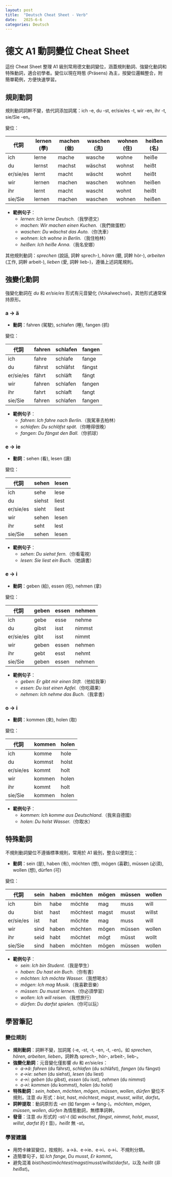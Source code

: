 ```yaml
---
layout: post
title:  "Deutsch Cheat Sheet - Verb"
date:   2025-6-6
categories: Deutsch
---
```


<!-- 流量追蹤 -->
<script src="{{ '/assets/js/momo-script.js' | relative_url }}"></script>


# 德文 A1 動詞變位 Cheat Sheet

這份 Cheat Sheet 整理 A1 級別常用德文動詞變位，涵蓋規則動詞、強變化動詞和特殊動詞，適合初學者。變位以現在時態 (Präsens) 為主，按變位邏輯整合，附簡單範例，方便快速學習。

## 規則動詞
規則動詞詞幹不變，依代詞添加詞尾：ich -e, du -st, er/sie/es -t, wir -en, ihr -t, sie/Sie -en。

變位：

| 代詞       | lernen (學) | machen (做) | waschen (洗) | wohnen (住) | heißen (名) |
|------------|-------------|-------------|--------------|-------------|-------------|
| ich        | lerne       | mache       | wasche       | wohne       | heiße       |
| du         | lernst      | machst      | wäschst      | wohnst      | heißt       |
| er/sie/es  | lernt       | macht       | wäscht       | wohnt       | heißt       |
| wir        | lernen      | machen      | waschen      | wohnen      | heißen      |
| ihr        | lernt       | macht       | wascht       | wohnt       | heißt       |
| sie/Sie    | lernen      | machen      | waschen      | wohnen      | heißen      |

- **範例句子**：
  - *lernen*: *Ich lerne Deutsch.*（我學德文）
  - *machen*: *Wir machen einen Kuchen.*（我們做蛋糕）
  - *waschen*: *Du wäschst das Auto.*（你洗車）
  - *wohnen*: *Ich wohne in Berlin.*（我住柏林）
  - *heißen*: *Ich heiße Anna.*（我名安娜）

其他規則動詞：*sprechen* (說話, 詞幹 sprech-), *hören* (聽, 詞幹 hör-), *arbeiten* (工作, 詞幹 arbeit-), *lieben* (愛, 詞幹 lieb-)，遵循上述詞尾規則。

## 強變化動詞
強變化動詞在 *du* 和 *er/sie/es* 形式有元音變化 (Vokalwechsel)，其他形式通常保持原形。

### a → ä
- **動詞**：fahren (駕駛), schlafen (睡), fangen (抓)

變位：

| 代詞       | fahren | schlafen | fangen |
|------------|--------|----------|--------|
| ich        | fahre  | schlafe  | fange  |
| du         | fährst | schläfst | fängst |
| er/sie/es  | fährt  | schläft  | fängt  |
| wir        | fahren | schlafen | fangen |
| ihr        | fahrt  | schlaft  | fangt  |
| sie/Sie    | fahren | schlafen | fangen |

- **範例句子**：
  - *fahren*: *Ich fahre nach Berlin.*（我駕車去柏林）
  - *schlafen*: *Du schläfst spät.*（你睡得很晚）
  - *fangen*: *Du fängst den Ball.*（你抓球）

### e → ie
- **動詞**：sehen (看), lesen (讀)

變位：

| 代詞       | sehen | lesen |
|------------|-------|-------|
| ich        | sehe  | lese  |
| du         | siehst| liest |
| er/sie/es  | sieht | liest |
| wir        | sehen | lesen |
| ihr        | seht  | lest  |
| sie/Sie    | sehen | lesen |

- **範例句子**：
  - *sehen*: *Du siehst fern.*（你看電視）
  - *lesen*: *Sie liest ein Buch.*（她讀書）

### e → i
- **動詞**：geben (給), essen (吃), nehmen (拿)

變位：

| 代詞       | geben | essen | nehmen |
|------------|-------|-------|--------|
| ich        | gebe  | esse  | nehme  |
| du         | gibst | isst  | nimmst |
| er/sie/es  | gibt  | isst  | nimmt  |
| wir        | geben | essen | nehmen |
| ihr        | gebt  | esst  | nehmt  |
| sie/Sie    | geben | essen | nehmen |

- **範例句子**：
  - *geben*: *Er gibt mir einen Stift.*（他給我筆）
  - *essen*: *Du isst einen Apfel.*（你吃蘋果）
  - *nehmen*: *Ich nehme das Buch.*（我拿書）

### o → i
- **動詞**：kommen (來), holen (取)

變位：

| 代詞       | kommen | holen |
|------------|--------|-------|
| ich        | komme  | hole  |
| du         | kommst | holst |
| er/sie/es  | kommt  | holt  |
| wir        | kommen | holen |
| ihr        | kommt  | holt  |
| sie/Sie    | kommen | holen |

- **範例句子**：
  - *kommen*: *Ich komme aus Deutschland.*（我來自德國）
  - *holen*: *Du holst Wasser.*（你取水）

## 特殊動詞
不規則動詞變位不遵循標準規則，常用於 A1 級別，整合以便對比：

- **動詞**：sein (是), haben (有), möchten (想), mögen (喜歡), müssen (必須), wollen (想), dürfen (可)

變位：

| 代詞       | sein  | haben | möchten | mögen | müssen | wollen | dürfen |
|------------|-------|-------|---------|-------|--------|--------|--------|
| ich        | bin   | habe  | möchte  | mag   | muss   | will   | darf   |
| du         | bist  | hast  | möchtest| magst | musst  | willst | darfst |
| er/sie/es  | ist   | hat   | möchte  | mag   | muss   | will   | darf   |
| wir        | sind  | haben | möchten | mögen | müssen | wollen | dürfen |
| ihr        | seid  | habt  | möchtet | mögt  | müsst  | wollt  | dürft  |
| sie/Sie    | sind  | haben | möchten | mögen | müssen | wollen | dürfen |

- **範例句子**：
  - *sein*: *Ich bin Student.*（我是學生）
  - *haben*: *Du hast ein Buch.*（你有書）
  - *möchten*: *Ich möchte Wasser.*（我想喝水）
  - *mögen*: *Ich mag Musik.*（我喜歡音樂）
  - *müssen*: *Du musst lernen.*（你必須學習）
  - *wollen*: *Ich will reisen.*（我想旅行）
  - *dürfen*: *Du darfst spielen.*（你可以玩）

## 學習筆記

### 變位規則
- **規則動詞**：詞幹不變，加詞尾 (-e, -st, -t, -en, -t, -en)。如 *sprechen*, *hören*, *arbeiten*, *lieben*，詞幹為 sprech-, hör-, arbeit-, lieb-。
- **強變化動詞**：元音變化僅影響 *du* 和 *er/sie/es*：
  - *a→ä*: *fahren* (du fährst), *schlafen* (du schläfst), *fangen* (du fängst)
  - *e→ie*: *sehen* (du siehst), *lesen* (du liest)
  - *e→i*: *geben* (du gibst), *essen* (du isst), *nehmen* (du nimmst)
  - *o→i*: *kommen* (du kommst), *holen* (du holst)
- **特殊動詞**：*sein*, *haben*, *möchten*, *mögen*, *müssen*, *wollen*, *dürfen* 變位不規則，注意 *du* 形式：*bist*, *hast*, *möchtest*, *magst*, *musst*, *willst*, *darfst*。
- **詞幹提取**：動詞原形去 *-en* (如 fangen → fang-)。*möchten*, *mögen*, *müssen*, *wollen*, *dürfen* 為情態動詞，無標準詞幹。
- **發音**：注意 *du* 形式的 *-st*/*-t* (如 *wäschst*, *fängst*, *nimmst*, *holst*, *musst*, *willst*, *darfst* 的 *t* 音)，*heißt* 無 *-st*。

### 學習建議
- 用閃卡練習變位，按規則、a→ä、e→ie、e→i、o→i、不規則分類。
- 造簡單句子，如 *Ich fange*, *Du musst*, *Er kommt*。
- 避免混淆 *bist*/*hast*/*möchtest*/*magst*/*musst*/*willst*/*darfst*，以及 *heißt* (非 *heißst*)。
